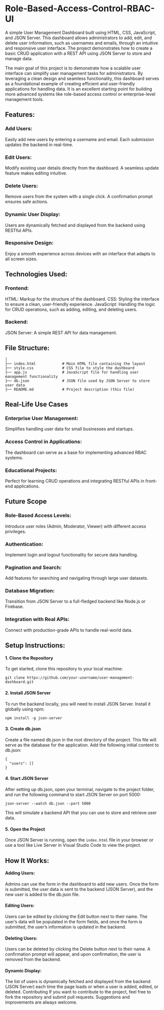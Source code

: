# Role-Based-Access-Control-RBAC-UI
A simple User Management Dashboard built using HTML, CSS, JavaScript, and JSON Server. This dashboard allows administrators to add, edit, and delete user information, such as usernames and emails, through an intuitive and responsive user interface. The project demonstrates how to create a basic CRUD application with a REST API using JSON Server to store and manage data.

The main goal of this project is to demonstrate how a scalable user interface can simplify user management tasks for administrators. By leveraging a clean design and seamless functionality, this dashboard serves as a foundational example of creating efficient and user-friendly applications for handling data. It is an excellent starting point for building more advanced systems like role-based access control or enterprise-level management tools.

## Features:
### Add Users: 
Easily add new users by entering a username and email. Each submission updates the backend in real-time.
### Edit Users: 
Modify existing user details directly from the dashboard. A seamless update feature makes editing intuitive.
### Delete Users: 
Remove users from the system with a single click. A confirmation prompt ensures safe actions.
### Dynamic User Display: 
Users are dynamically fetched and displayed from the backend using RESTful APIs.
### Responsive Design: 
Enjoy a smooth experience across devices with an interface that adapts to all screen sizes.

## Technologies Used:
### Frontend:
HTML: Markup for the structure of the dashboard.
CSS: Styling the interface to ensure a clean, user-friendly experience.
JavaScript: Handling the logic for CRUD operations, such as adding, editing, and deleting users.
### Backend:
JSON Server: A simple REST API for data management.

## File Structure:
```user-management-dashboard/
│
├── index.html            # Main HTML file containing the layout
├── style.css             # CSS file to style the dashboard
├── app.js                # JavaScript file for handling user management functionality
├── db.json               # JSON file used by JSON Server to store user data
├── README.md             # Project description (this file)
```

## Real-Life Use Cases
### Enterprise User Management:
Simplifies handling user data for small businesses and startups.

### Access Control in Applications:
The dashboard can serve as a base for implementing advanced RBAC systems.

### Educational Projects:
Perfect for learning CRUD operations and integrating RESTful APIs in front-end applications.

## Future Scope
### Role-Based Access Levels:
Introduce user roles (Admin, Moderator, Viewer) with different access privileges.

### Authentication:
Implement login and logout functionality for secure data handling.

### Pagination and Search:
Add features for searching and navigating through large user datasets.

### Database Migration:
Transition from JSON Server to a full-fledged backend like Node.js or Firebase.

### Integration with Real APIs:
Connect with production-grade APIs to handle real-world data.

## Setup Instructions:
#### 1. Clone the Repository
To get started, clone this repository to your local machine:

```git clone https://github.com/your-username/user-management-dashboard.git```

#### 2. Install JSON Server
To run the backend locally, you will need to install JSON Server. Install it globally using npm:


```npm install -g json-server```

#### 3. Create db.json
Create a file named db.json in the root directory of the project. This file will serve as the database for the application. Add the following initial content to db.json:


```
{
  "users": []
}
```

#### 4. Start JSON Server
After setting up db.json, open your terminal, navigate to the project folder, and run the following command to start JSON Server on port 5000:


```json-server --watch db.json --port 5000```

This will simulate a backend API that you can use to store and retrieve user data.

#### 5. Open the Project
Once JSON Server is running, open the ```index.html``` file in your browser or use a tool like Live Server in Visual Studio Code to view the project.

## How It Works:
#### Adding Users:

Admins can use the form in the dashboard to add new users. Once the form is submitted, the user data is sent to the backend (JSON Server), and the new user is added to the db.json file.

#### Editing Users:

Users can be edited by clicking the Edit button next to their name. The user’s data will be populated in the form fields, and once the form is submitted, the user’s information is updated in the backend.

#### Deleting Users:

Users can be deleted by clicking the Delete button next to their name. A confirmation prompt will appear, and upon confirmation, the user is removed from the backend.

#### Dynamic Display:

The list of users is dynamically fetched and displayed from the backend (JSON Server) each time the page loads or when a user is added, edited, or deleted.
Contributing
If you want to contribute to the project, feel free to fork the repository and submit pull requests. Suggestions and improvements are always welcome.






